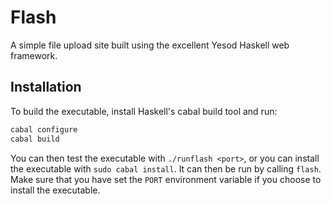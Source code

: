 # Flash
A simple file upload site built using the excellent Yesod Haskell web framework.

## Installation
To build the executable, install Haskell's cabal build tool and run:
```sh
cabal configure
cabal build
```
You can then test the executable with ```./runflash <port>```, or you can install the executable with ```sudo cabal install```. It can then be run by calling ```flash```. Make sure that you have set the ```PORT``` environment variable if you choose to install the executable.
